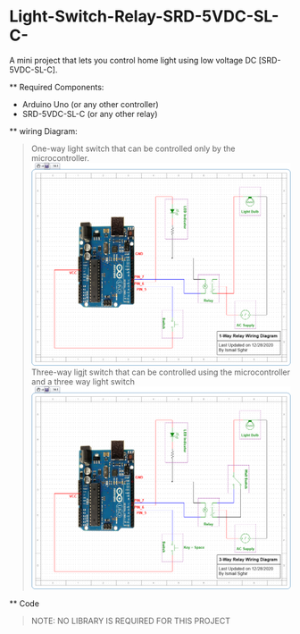 # Light-Switch-Relay-SRD-5VDC-SL-C-
A mini project that lets you control home light using low voltage DC [SRD-5VDC-SL-C].

** Required Components: 
- Arduino Uno (or any other controller)
- SRD-5VDC-SL-C (or any other relay)

** wiring Diagram:
> One-way light switch that can be controlled only by the microcontroller.
![One-way Wiring Diagram](https://github.com/Ish-Co/Light-Switch-Relay-SRD-5VDC-SL-C-/blob/main/img/1-Way%20Relay%20Wiring%20Diagram.png)
> Three-way ligjt switch that can be controlled using the microcontroller and a three way light switch
![Three-way Wiring Diagram](https://github.com/Ish-Co/Light-Switch-Relay-SRD-5VDC-SL-C-/blob/main/img/3-Way%20Relay%20Wiring%20Diagram.png)

** Code

>NOTE: NO LIBRARY IS REQUIRED FOR THIS PROJECT
